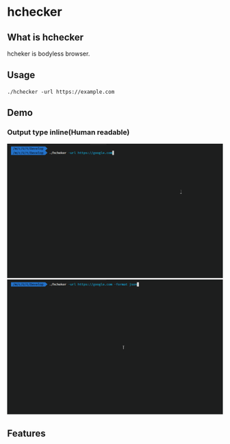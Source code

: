 # hchecker

## What is hchecker
hcheker is bodyless browser.

## Usage

```
./hchecker -url https://example.com
```

## Demo
### Output type inline(Human readable)
![demo](https://raw.githubusercontent.com/takenakasuji/hchecker/master/pictures/inline_format_example.gif)
![demo](https://raw.githubusercontent.com/takenakasuji/hchecker/master/pictures/json_format_example.gif)

## Features

